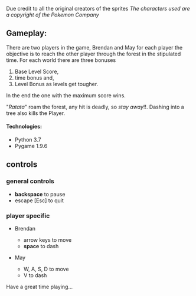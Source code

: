 Due credit to all the original creators of the sprites
*The characters used are a copyright of the Pokemon Company*

## Gameplay:

There are two players in the game, Brendan and May
for each player the objective is to reach the other player through the forest
in the stipulated time. For each world there are three bonuses 

1. Base Level Score,
2. time bonus and,
3. Level Bonus as levels get tougher.

In the end the one with the maximum score wins.

"*Ratata*" roam the forest, any hit is deadly, so *stay away*!!.
Dashing into a tree also kills the Player.

#### Technologies:

- Python 3.7
- Pygame 1.9.6

## controls

### general controls
- **backspace** to pause
- escape [Esc] to quit

### player specific
- Brendan
  - arrow keys to move
  - **space** to dash

- May
  - W, A, S, D to move
  - V to dash

Have a great time playing...
